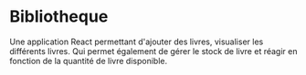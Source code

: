 # Bibliotheque

Une application React permettant d'ajouter des livres, visualiser les différents livres. 
Qui permet également de gérer le stock de livre et réagir en fonction de la quantité de livre disponible.
